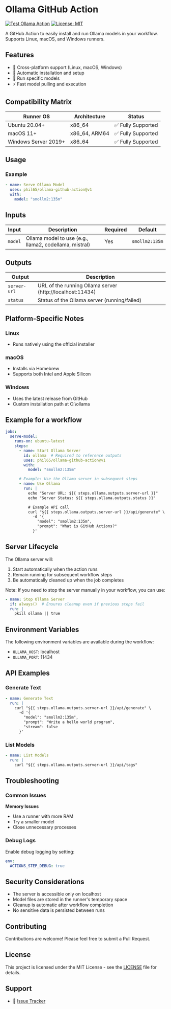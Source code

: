 # Ollama GitHub Action

[![Test Ollama Action](https://github.com/phil65/ollama-github-action/actions/workflows/test.yml/badge.svg)](https://github.com/phil65/ollama-github-action/actions/workflows/test.yml)
[![License: MIT](https://img.shields.io/badge/License-MIT-yellow.svg)](https://opensource.org/licenses/MIT)

A GitHub Action to easily install and run Ollama models in your workflow. Supports Linux, macOS, and Windows runners.

## Features

- 🚀 Cross-platform support (Linux, macOS, Windows)
- 🔄 Automatic installation and setup
- 🎯 Run specific models
- ⚡ Fast model pulling and execution

## Compatibility Matrix

| Runner OS | Architecture | Status |
|-----------|--------------|---------|
| Ubuntu 20.04+ | x86_64 | ✅ Fully Supported |
| macOS 11+ | x86_64, ARM64 | ✅ Fully Supported |
| Windows Server 2019+ | x86_64 | ✅ Fully Supported |


## Usage


### Example

```yaml
- name: Serve Ollama Model
  uses: phil65/ollama-github-action@v1
  with:
    model: "smollm2:135m"
```

## Inputs

| Input | Description | Required | Default |
|-------|-------------|----------|---------|
| `model` | Ollama model to use (e.g., llama2, codellama, mistral) | Yes | `smollm2:135m` |

## Outputs

| Output | Description |
|--------|-------------|
| `server-url` | URL of the running Ollama server (http://localhost:11434) |
| `status` | Status of the Ollama server (running/failed) |

## Platform-Specific Notes

### Linux
- Runs natively using the official installer

### macOS
- Installs via Homebrew
- Supports both Intel and Apple Silicon

### Windows
- Uses the latest release from GitHub
- Custom installation path at C:\ollama

## Example for a workflow

```yaml
jobs:
  serve-model:
    runs-on: ubuntu-latest
    steps:
      - name: Start Ollama Server
        id: ollama  # Required to reference outputs
        uses: phil65/ollama-github-action@v1
        with:
          model: "smollm2:135m"

      # Example: Use the Ollama server in subsequent steps
      - name: Use Ollama
        run: |
          echo "Server URL: ${{ steps.ollama.outputs.server-url }}"
          echo "Server Status: ${{ steps.ollama.outputs.status }}"

          # Example API call
          curl "${{ steps.ollama.outputs.server-url }}/api/generate" \
            -d '{
              "model": "smollm2:135m",
              "prompt": "What is GitHub Actions?"
            }'
```

## Server Lifecycle

The Ollama server will:
1. Start automatically when the action runs
2. Remain running for subsequent workflow steps
3. Be automatically cleaned up when the job completes

Note: If you need to stop the server manually in your workflow, you can use:
```yaml
- name: Stop Ollama Server
  if: always()  # Ensures cleanup even if previous steps fail
  run: |
    pkill ollama || true
```

## Environment Variables

The following environment variables are available during the workflow:
- `OLLAMA_HOST`: localhost
- `OLLAMA_PORT`: 11434

## API Examples

### Generate Text
```yaml
- name: Generate Text
  run: |
    curl "${{ steps.ollama.outputs.server-url }}/api/generate" \
      -d '{
        "model": "smollm2:135m",
        "prompt": "Write a hello world program",
        "stream": false
      }'
```

### List Models
```yaml
- name: List Models
  run: |
    curl "${{ steps.ollama.outputs.server-url }}/api/tags"
```

## Troubleshooting

### Common Issues

**Memory Issues**

- Use a runner with more RAM
- Try a smaller model
- Close unnecessary processes

### Debug Logs

Enable debug logging by setting:

```yaml
env:
  ACTIONS_STEP_DEBUG: true
```

## Security Considerations

- The server is accessible only on localhost
- Model files are stored in the runner's temporary space
- Cleanup is automatic after workflow completion
- No sensitive data is persisted between runs

## Contributing

Contributions are welcome! Please feel free to submit a Pull Request.

## License

This project is licensed under the MIT License - see the [LICENSE](LICENSE) file for details.

## Support

- 🐛 [Issue Tracker](https://github.com/phil65/ollama-github-action/issues)

